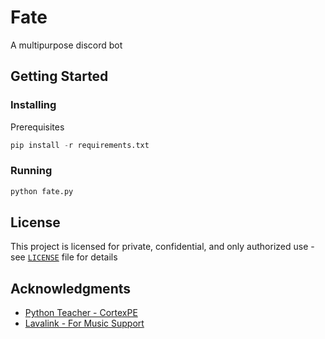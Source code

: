 # Fate
A multipurpose discord bot
## Getting Started
### Installing
Prerequisites
```py
pip install -r requirements.txt
```
### Running
```py
python fate.py
```
## License
This project is licensed for private, confidential, and only authorized use - see [`LICENSE`](https://github.com/FrequencyX4/Fate/blob/master/LICENSE) file for details
## Acknowledgments
- [Python Teacher - CortexPE](https://github.com/CortexPE)
- [Lavalink - For Music Support](https://github.com/Devoxin/Lavalink.py)

